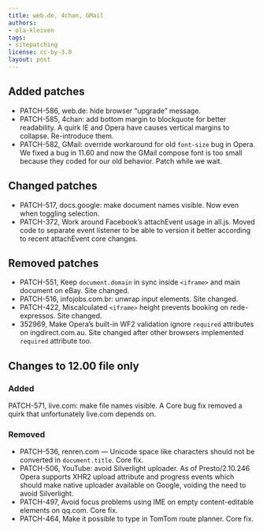 ```yaml
---
title: web.de, 4chan, GMail
authors:
- ola-kleiven
tags:
- sitepatching
license: cc-by-3.0
layout: post
---
```


## Added patches

- PATCH-586, web.de: hide browser “upgrade” message.
- PATCH-585, 4chan: add bottom margin to blockquote for better readability. A quirk IE and Opera have causes vertical margins to collapse. Re-introduce them.
- PATCH-582, GMail: override workaround for old `font-size` bug in Opera. We fixed a bug in 11.60 and now the GMail compose font is too small because they coded for our old behavior. Patch while we wait.

## Changed patches

- PATCH-517, docs.google: make document names visible. Now even when toggling selection.
- PATCH-372, Work around Facebook’s attachEvent usage in all.js. Moved code to separate event listener to be able to version it better according to recent attachEvent core changes.

## Removed patches

- PATCH-551, Keep `document.domain` in sync inside `<iframe>` and main document on eBay. Site changed.
- PATCH-516, infojobs.com.br: unwrap input elements. Site changed.
- PATCH-422, Miscalculated `<iframe>` height prevents booking on rede-expressos. Site changed.
- 352969, Make Opera’s built-in WF2 validation ignore `required` attributes on ingdirect.com.au. Site changed after other browsers implemented `required` attribute too.

## Changes to 12.00 file only

### Added

PATCH-571, live.com: make file names visible. A Core bug fix removed a quirk that unfortunately live.com depends on.

### Removed

- PATCH-536, renren.com — Unicode space like characters should not be converted in `document.title`. Core fix.
- PATCH-506, YouTube: avoid Silverlight uploader. As of Presto/2.10.246 Opera supports XHR2 upload attribute and progress events which should make native uploader available on Google, voiding the need to avoid Silverlight.
- PATCH-497, Avoid focus problems using IME on empty content-editable elements on qq.com. Core fix.
- PATCH-464, Make it possible to type in TomTom route planner. Core fix.
